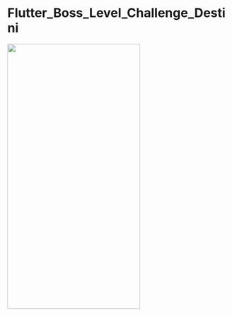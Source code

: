 # Flutter_Boss_Level_Challenge_Destini


<img src="https://github.com/patzu/Flutter_Boss_Level_Challenge_Destini/blob/main/Screenshot_20210530_111033.png" width=300 height=600>
